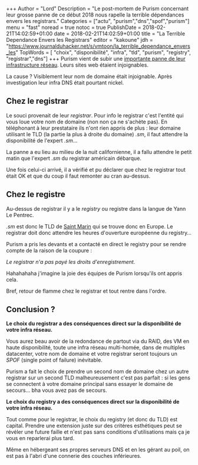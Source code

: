 +++
Author = "Lord"
Description = "Le post-mortem de Purism concernant leur grosse panne de ce début 2018 nous rapelle la terrible dépendances envers les registrars."
Categories = ["actu", "purism","dns","spof","purism"]
menu = "fast"
noread = true
notoc = true
PublishDate = 2018-02-21T14:02:59+01:00
date = 2018-02-21T14:02:59+01:00
title = "La Terrible Dependance Envers les Registrars"
editor = "kakoune"
jdh = "https://www.journalduhacker.net/s/vmtoon/la_terrible_dependance_envers_les"
TopWords = [  "choix", "disponibilité", "infra", "tld", "purism", "registry", "registrar","dns"]
+++
Purism vient de subir une [importante panne de leur infrastructure réseau](https://puri.sm/posts/the-great-purism-dns-outage-of-2018/).
Leurs sites web étaient injoignables.

La cause ?
Visiblement leur nom de domaine était injoignable.
Après investigation leur infra DNS était pourtant nickel.

## Chez le registrar

Le souci provenait de leur *registrar*.
Pour info le registrar c'est l'entité qui vous loue votre nom de domaine (non non ça ne s'achète pas).
En téléphonant à leur prestataire ils n'ont rien appris de plus : leur domaine utilisant le TLD (la partie la plus à droite du domaine) *.sm*, il faut attendre la disponibilité de l'expert *.sm*…

La panne a eu lieu au milieu de la nuit californienne, il a fallu attendre le petit matin que l'expert *.sm* du registrar américain débarque.

Une fois celui-ci arrivé, il a vérifié et pu déclarer que chez le registrar tout était OK et que du coup il faut remonter au cran au-dessus.

## Chez le registre

Au-dessus de registrar il y a le *registry* ou registre dans la langue de Yann Le Pentrec.

*.sm* est donc le TLD de [Saint Marin](https://fr.wikipedia.org/wiki/Saint-Marin) qui se trouve donc en Europe.
Le registrar doit donc attendre les heures d'ouverture européenne du registry…

Purism a pris les devants et a contacté en direct le registry pour se rendre compte de la raison de la coupure :

*Le registrar n'a pas payé les droits d'enregistrement.*

Hahahahaha j'imagine la joie des équipes de Purism lorsqu'ils ont appris cela.

Bref, retour de flamme chez le registrar et tout rentre dans l'ordre.

## Conclusion ?

**Le choix du registrar a des conséquences direct sur la disponibilité de votre infra réseau.**

Vous aurez beau avoir de la redondance de partout via du RAID, des VM en haute disponibilité, toute une infra réseau multi-homée, dans de multiples datacenter, votre nom de domaine et votre registrar seront toujours un *SPOF* (single point of failure) inévitable.


Purism a fait le choix de prendre un second nom de domaine chez un autre registrar sur un second TLD malheureusement c'est pas parfait : si les gens se connectent à votre domaine principal sans essayer le domaine de secours… bha vous avez pas de secours.

**Le choix du registry a des conséquences direct sur la disponibilité de votre infra réseau.**

Tout comme pour le registrar, le choix du registry (et donc du TLD) est capital. Prendre une extension juste sur des critères esthétiques peut se révéler une future faille et n'est pas sans conditions d'utilisations mais ça je vous en reparlerai plus tard.

Même en hébergeant ses propres serveurs DNS et en les gérant au poil, on est pas à l'abri d'une connerie des couches inférieures.
